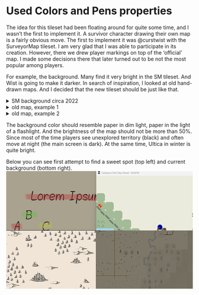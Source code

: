 # Used Colors and Pens properties

The idea for this tileset had been floating around for quite some time, and I wasn’t the first to implement it. A survivor character drawing their own map is a fairly obvious move. The first to implement it was @curstwist with the SurveyorMap tileset. I am very glad that I was able to participate in its creation. However, there we drew player markings on top of the ‘official’ map. I made some decisions there that later turned out to be not the most popular among players.

For example, the background. Many find it very bright in the SM tileset. And Wist is going to make it darker. In search of inspiration, I looked at old hand-drawn maps. And I decided that the new tileset should be just like that.

<details>
   <summary>SM background circa 2022</summary>

![img](./images/SM_example.png)

</details>

<details>
   <summary>old map, example 1</summary>

![img](./images/old_map1.png)

</details>

<details>
   <summary>old map, example 2</summary>

![img](./images/old_map2.png)

</details>

The background color should resemble paper in dim light, paper in the light of a flashlight. And the brightness of the map should not be more than 50%. Since most of the time players see unexplored territory (black) and often move at night (the main screen is dark). At the same time, Ultica in winter is quite bright.

Below you can see first attempt to find a sweet spot (top left) and current background (bottom right).
![bg_combined](./images/backgrounds.png)
